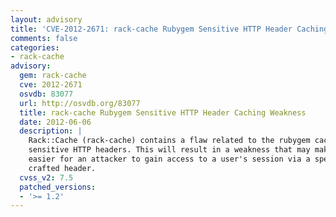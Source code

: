 ```yaml
---
layout: advisory
title: 'CVE-2012-2671: rack-cache Rubygem Sensitive HTTP Header Caching Weakness'
comments: false
categories:
- rack-cache
advisory:
  gem: rack-cache
  cve: 2012-2671
  osvdb: 83077
  url: http://osvdb.org/83077
  title: rack-cache Rubygem Sensitive HTTP Header Caching Weakness
  date: 2012-06-06
  description: |
    Rack::Cache (rack-cache) contains a flaw related to the rubygem caching
    sensitive HTTP headers. This will result in a weakness that may make it
    easier for an attacker to gain access to a user's session via a specially
    crafted header.
  cvss_v2: 7.5
  patched_versions:
  - '>= 1.2'
---
```


